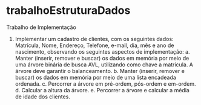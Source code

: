 # trabalhoEstruturaDados
Trabalho de Implementação 
1) Implementar um cadastro de clientes, com os seguintes dados: Matrícula, Nome, Endereço, Telefone, e-mail, dia, mês e ano
de nascimento, observando os seguintes aspectos de implementação: 
a. Manter (inserir, remover e buscar) os dados em memória por meio de uma árvore binária de busca AVL, utilizando como chave a matrícula. A árvore deve garantir o balanceamento. 
b. Manter (inserir, remover e buscar) os dados em memória por meio de uma lista encadeada ordenada.
c. Percorrer a árvore em pré-ordem, pós-ordem e em-ordem. 
d. Calcular a altura da árvore. 
e. Percorrer a árvore e calcular a média de idade dos clientes.
